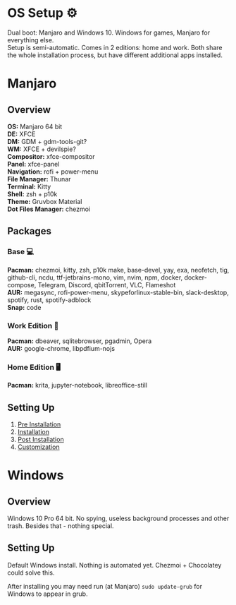 # OS Setup :gear:

Dual boot: Manjaro and Windows 10. Windows for games, Manjaro for everything else.  
Setup is semi-automatic. Comes in 2 editions: home and work. Both share the whole installation process, but have different additional apps installed.

# Manjaro

## Overview
**OS:** Manjaro 64 bit  
**DE:** XFCE  
**DM:** GDM + gdm-tools-git?  
**WM:** XFCE + devilspie?  
**Compositor:** xfce-compositor  
**Panel:** xfce-panel  
**Navigation:** rofi + power-menu  
**File Manager:** Thunar  
**Terminal:** Kitty  
**Shell:** zsh + p10k  
**Theme:** Gruvbox Material  
**Dot Files Manager:** chezmoi  

## Packages

### Base :computer:
**Pacman:**
chezmoi, kitty, zsh, p10k
make, base-devel, yay, exa, neofetch, tig, github-cli, ncdu,
ttf-jetbrains-mono,
vim, nvim, npm, docker, docker-compose,
Telegram, Discord, qbitTorrent, VLC, Flameshot  
**AUR:** megasync, rofi-power-menu, skypeforlinux-stable-bin, slack-desktop,
spotify, rust, spotify-adblock  
**Snap:** code

### Work Edition :briefcase:
**Pacman:** dbeaver, sqlitebrowser, pgadmin, Opera  
**AUR:** google-chrome, libpdfium-nojs

### Home Edition :desktop_computer: 	
**Pacman:** krita, jupyter-notebook, libreoffice-still

## Setting Up
1. [Pre Installation]()
2. [Installation]()
3. [Post Installation]()
4. [Customization]()

# Windows

## Overview
Windows 10 Pro 64 bit. No spying, useless background processes and other trash. Besides that - nothing special.

## Setting Up
Default Windows install. Nothing is automated yet. Chezmoi + Chocolatey could solve this.

After installing you may need run (at Manjaro) `sudo update-grub` for Windows to appear in grub.
